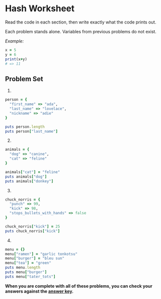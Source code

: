 # Hash Worksheet

Read the code in each section, then write exactly what the code prints out.

Each problem stands alone. Variables from previous problems do not exist.

*Example:*
```ruby
x = 5
y = 6
print(x+y)
# => 11
```
## Problem Set

1.
```ruby
person = {
  "first_name" => "ada",
  "last_name" => "lovelace",
  "nickname" => "adie"
}

puts person.length
puts person["last_name"]
```

2.
```ruby
animals = {
  "dog" => "canine",
  "cat" => "feline"
}

animals["cat"] = "feline"
puts animals["dog"]
puts animals["donkey"]
```

3.
```ruby
chuck_norris = {
  "punch" => 99,
  "kick" => 98,
  "stops_bullets_with_hands" => false
}

chuck_norris["kick"] = 25
puts chuck_norris["kick"]
```

4.
```ruby
menu = {}
menu["ramen"] = "garlic tonkotsu"
menu["burger"] = "bleu sun"
menu["tea"] = "green"
puts menu.length
puts menu["burger"]
puts menu["tater_tots"]
```


**When you are complete with all of these problems, you can check your answers against the [answer key](../assignments/hash-worksheet-answers.md).**

